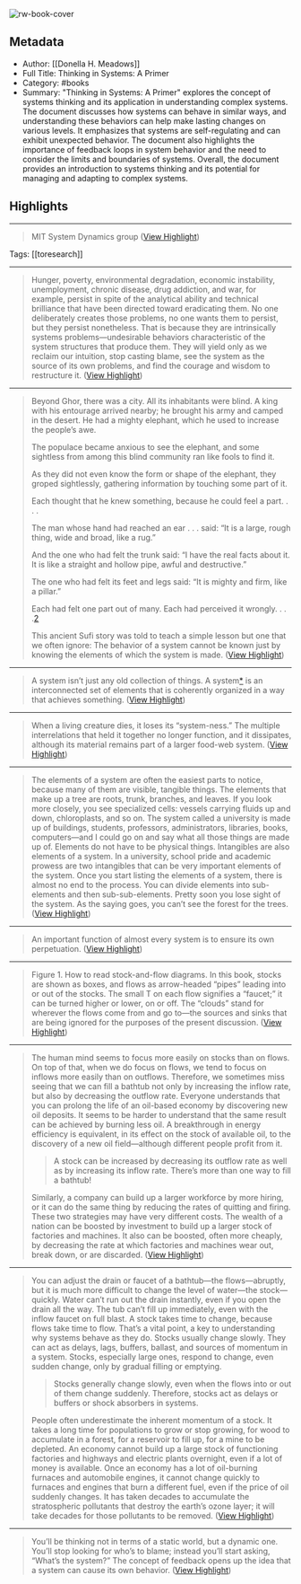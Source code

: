 ![rw-book-cover](https://readwise-assets.s3.amazonaws.com/media/reader/parsed_document_assets/122579855/cover-cover.jpeg)

## Metadata
- Author: [[Donella H. Meadows]]
- Full Title: Thinking in Systems: A Primer
- Category: #books
- Summary: "Thinking in Systems: A Primer" explores the concept of systems thinking and its application in understanding complex systems. The document discusses how systems can behave in similar ways, and understanding these behaviors can help make lasting changes on various levels. It emphasizes that systems are self-regulating and can exhibit unexpected behavior. The document also highlights the importance of feedback loops in system behavior and the need to consider the limits and boundaries of systems. Overall, the document provides an introduction to systems thinking and its potential for managing and adapting to complex systems.

## Highlights
***

> MIT System Dynamics group ([View Highlight](https://read.readwise.io/read/01hj41dqe2anf00r0jrdr059ra))

Tags: [[toresearch]] 

***

> Hunger, poverty, environmental degradation, economic instability, unemployment, chronic disease, drug addiction, and war, for example, persist in spite of the analytical ability and technical brilliance that have been directed toward eradicating them. No one deliberately creates those problems, no one wants them to persist, but they persist nonetheless. That is because they are intrinsically systems problems—undesirable behaviors characteristic of the system structures that produce them. They will yield only as we reclaim our intuition, stop casting blame, see the system as the source of its own problems, and find the courage and wisdom to restructure it. ([View Highlight](https://read.readwise.io/read/01hj41yz9991ksxa5nwcq596vb))

***

> Beyond Ghor, there was a city. All its inhabitants were blind. A king with his entourage arrived nearby; he brought his army and camped in the desert. He had a mighty elephant, which he used to increase the people’s awe.
>
> The populace became anxious to see the elephant, and some sightless from among this blind community ran like fools to find it.
>
> As they did not even know the form or shape of the elephant, they groped sightlessly, gathering information by touching some part of it.
>
> Each thought that he knew something, because he could feel a part. . . .
>
> The man whose hand had reached an ear . . . said: “It is a large, rough thing, wide and broad, like a rug.”
>
> And the one who had felt the trunk said: “I have the real facts about it. It is like a straight and hollow pipe, awful and destructive.”
>
> The one who had felt its feet and legs said: “It is mighty and firm, like a pillar.”
>
> Each had felt one part out of many. Each had perceived it wrongly. . . .[2](private://read/01hj40qfmfbvznfkzfe8efshnp#filepos474031)
>
> This ancient Sufi story was told to teach a simple lesson but one that we often ignore: The behavior of a system cannot be known just by knowing the elements of which the system is made. ([View Highlight](https://read.readwise.io/read/01hj427r2wbgab9zt8v59h3678))

***

> A system isn’t just any old collection of things. A system[*](private://read/01hj40qfmfbvznfkzfe8efshnp#filepos91417) is an interconnected set of elements that is coherently organized in a way that achieves something. ([View Highlight](https://read.readwise.io/read/01hj42dt05n1hvag056sj8h1nz))

***

> When a living creature dies, it loses its “system-ness.” The multiple interrelations that held it together no longer function, and it dissipates, although its material remains part of a larger food-web system. ([View Highlight](https://read.readwise.io/read/01hj42m9tvd03xb6840kmrjcv0))

***

> The elements of a system are often the easiest parts to notice, because many of them are visible, tangible things. The elements that make up a tree are roots, trunk, branches, and leaves. If you look more closely, you see specialized cells: vessels carrying fluids up and down, chloroplasts, and so on. The system called a university is made up of buildings, students, professors, administrators, libraries, books, computers—and I could go on and say what all those things are made up of. Elements do not have to be physical things. Intangibles are also elements of a system. In a university, school pride and academic prowess are two intangibles that can be very important elements of the system. Once you start listing the elements of a system, there is almost no end to the process. You can divide elements into sub-elements and then sub-sub-elements. Pretty soon you lose sight of the system. As the saying goes, you can’t see the forest for the trees. ([View Highlight](https://read.readwise.io/read/01hj42q4sk17h448fmw3ykezc9))

***

> An important function of almost every system is to ensure its own perpetuation. ([View Highlight](https://read.readwise.io/read/01hj43ae8natdr5e2tzxbmxykp))

***

> Figure 1. How to read stock-and-flow diagrams. In this book, stocks are shown as boxes, and flows as arrow-headed “pipes” leading into or out of the stocks. The small T on each flow signifies a “faucet;” it can be turned higher or lower, on or off. The “clouds” stand for wherever the flows come from and go to—the sources and sinks that are being ignored for the purposes of the present discussion. ([View Highlight](https://read.readwise.io/read/01hnhxh0cva0h8mtdatna0sf14))

***

> The human mind seems to focus more easily on stocks than on flows. On top of that, when we do focus on flows, we tend to focus on inflows more easily than on outflows. Therefore, we sometimes miss seeing that we can fill a bathtub not only by increasing the inflow rate, but also by decreasing the outflow rate. Everyone understands that you can prolong the life of an oil-based economy by discovering new oil deposits. It seems to be harder to understand that the same result can be achieved by burning less oil. A breakthrough in energy efficiency is equivalent, in its effect on the stock of available oil, to the discovery of a new oil field—although different people profit from it.
>
> > A stock can be increased by decreasing its outflow rate as well as by increasing its inflow rate. There’s more than one way to fill a bathtub!
>
> Similarly, a company can build up a larger workforce by more hiring, or it can do the same thing by reducing the rates of quitting and firing. These two strategies may have very different costs. The wealth of a nation can be boosted by investment to build up a larger stock of factories and machines. It also can be boosted, often more cheaply, by decreasing the rate at which factories and machines wear out, break down, or are discarded. ([View Highlight](https://read.readwise.io/read/01hnhxt6vzfra8w9rv68c31sfz))

***

> You can adjust the drain or faucet of a bathtub—the flows—abruptly, but it is much more difficult to change the level of water—the stock—quickly. Water can’t run out the drain instantly, even if you open the drain all the way. The tub can’t fill up immediately, even with the inflow faucet on full blast. A stock takes time to change, because flows take time to flow. That’s a vital point, a key to understanding why systems behave as they do. Stocks usually change slowly. They can act as delays, lags, buffers, ballast, and sources of momentum in a system. Stocks, especially large ones, respond to change, even sudden change, only by gradual filling or emptying.
>
> > Stocks generally change slowly, even when the flows into or out of them change suddenly. Therefore, stocks act as delays or buffers or shock absorbers in systems.
>
> People often underestimate the inherent momentum of a stock. It takes a long time for populations to grow or stop growing, for wood to accumulate in a forest, for a reservoir to fill up, for a mine to be depleted. An economy cannot build up a large stock of functioning factories and highways and electric plants overnight, even if a lot of money is available. Once an economy has a lot of oil-burning furnaces and automobile engines, it cannot change quickly to furnaces and engines that burn a different fuel, even if the price of oil suddenly changes. It has taken decades to accumulate the stratospheric pollutants that destroy the earth’s ozone layer; it will take decades for those pollutants to be removed. ([View Highlight](https://read.readwise.io/read/01hnhxybnka5kjgkfedp8d2vq6))

***

> You’ll be thinking not in terms of a static world, but a dynamic one. You’ll stop looking for who’s to blame; instead you’ll start asking, “What’s the system?” The concept of feedback opens up the idea that a system can cause its own behavior. ([View Highlight](https://read.readwise.io/read/01hnhykaxyx0m9767pen3qvcwr))

